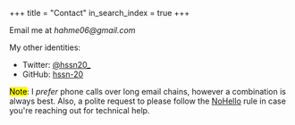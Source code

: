 +++
title =  "Contact"
in_search_index = true
+++

Email me at _hahme06@gmail.com_

My other identities:

- Twitter: [@hssn20\_](https://twitter.com/hssn_20)
- GitHub: [hssn-20](https://github.com/hssn-20)

<mark>Note</mark>: I _prefer_ phone calls over long email chains, however a combination is always best.  Also, a polite request to please follow the [NoHello](https://www.nohello.com/2013/01/please-dont-say-just-hello-in-chat.html?m=1) rule in case you're reaching out for technical help.
